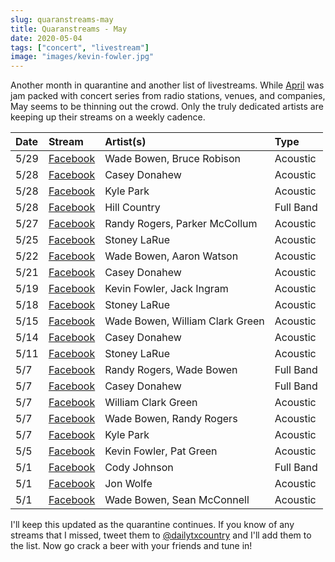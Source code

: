 ```yaml
---
slug: quaranstreams-may
title: Quaranstreams - May
date: 2020-05-04
tags: ["concert", "livestream"]
image: "images/kevin-fowler.jpg"
---
```


Another month in quarantine and another list of livestreams. While [April][april] was jam packed with concert series from radio stations, venues, and companies, May seems to be thinning out the crowd. Only the truly dedicated artists are keeping up their streams on a weekly cadence.

| Date | Stream                            | Artist(s)                       | Type      |
| :--- | :-------------------------------- | :------------------------------ | :-------- |
| 5/29 | [Facebook][wade-bowen-5]          | Wade Bowen, Bruce Robison       | Acoustic  |
| 5/28 | [Facebook][casey-donahew-4]       | Casey Donahew                   | Acoustic  |
| 5/28 | [Facebook][kyle-park-2]           | Kyle Park                       | Acoustic  |
| 5/28 | [Facebook][hill-country]          | Hill Country                    | Full Band |
| 5/27 | [Facebook][randy-rogers]          | Randy Rogers, Parker McCollum   | Acoustic  |
| 5/25 | [Facebook][stoney-larue-3]        | Stoney LaRue                    | Acoustic  |
| 5/22 | [Facebook][wade-bowen-4]          | Wade Bowen, Aaron Watson        | Acoustic  |
| 5/21 | [Facebook][casey-donahew-3]       | Casey Donahew                   | Acoustic  |
| 5/19 | [Facebook][kevin-fowler-2]        | Kevin Fowler, Jack Ingram       | Acoustic  |
| 5/18 | [Facebook][stoney-larue-2]        | Stoney LaRue                    | Acoustic  |
| 5/15 | [Facebook][wade-bowen-3]          | Wade Bowen, William Clark Green | Acoustic  |
| 5/14 | [Facebook][casey-donahew-2]       | Casey Donahew                   | Acoustic  |
| 5/11 | [Facebook][stoney-larue-1]        | Stoney LaRue                    | Acoustic  |
| 5/7  | [Facebook][hmbwt]                 | Randy Rogers, Wade Bowen        | Full Band |
| 5/7  | [Facebook][casey-donahew-1]       | Casey Donahew                   | Full Band |
| 5/7  | [Facebook][william-clark-green-1] | William Clark Green             | Acoustic  |
| 5/7  | [Facebook][wade-bowen-2]          | Wade Bowen, Randy Rogers        | Acoustic  |
| 5/7  | [Facebook][kyle-park-1]           | Kyle Park                       | Acoustic  |
| 5/5  | [Facebook][kevin-fowler-1]        | Kevin Fowler, Pat Green         | Acoustic  |
| 5/1  | [Facebook][cody-johnson-1]        | Cody Johnson                    | Full Band |
| 5/1  | [Facebook][jon-wolfe]             | Jon Wolfe                       | Acoustic  |
| 5/1  | [Facebook][wade-bowen-1]          | Wade Bowen, Sean McConnell      | Acoustic  |

I'll keep this updated as the quarantine continues. If you know of any streams that I missed, tweet them to [@dailytxcountry][twitter] and I'll add them to the list. Now go crack a beer with your friends and tune in!

[april]: /posts/quaranstreams-april
[wade-bowen-5]: https://www.facebook.com/17995575887/videos/2588581944730722
[casey-donahew-4]: https://www.facebook.com/121598385287/videos/1239172419758286
[kyle-park-2]: https://www.facebook.com/26576668128/videos/2692956614322741
[hill-country]: https://www.facebook.com/561604587313025/videos/252529102528326
[randy-rogers]: https://www.facebook.com/561604587313025/videos/688095725312745
[stoney-larue-3]: https://www.facebook.com/144950267652/videos/235344071087832
[wade-bowen-4]: https://www.facebook.com/17995575887/videos/308706790146622
[casey-donahew-3]: https://www.facebook.com/121598385287/videos/254084555838332
[kevin-fowler-2]: https://www.facebook.com/15822102761/videos/336834623952571
[stoney-larue-2]: https://www.facebook.com/144950267652/videos/249050553104434
[wade-bowen-3]: https://www.facebook.com/17995575887/videos/1335053826882339
[casey-donahew-2]: https://www.facebook.com/121598385287/videos/1633641880128281
[stoney-larue-1]: https://www.facebook.com/144950267652/videos/530244847648686
[hmbwt]: https://www.facebook.com/17995575887/videos/469894033832028
[casey-donahew-1]: https://www.facebook.com/121598385287/videos/903278963431155
[william-clark-green-1]: https://www.facebook.com/187056042495/videos/1114216012267015
[wade-bowen-2]: https://www.facebook.com/17995575887/videos/611738709427615
[kyle-park-1]: https://www.facebook.com/26576668128/videos/2879002745527072
[kevin-fowler-1]: https://www.facebook.com/15822102761/videos/236385100919508
[cody-johnson-1]: https://www.facebook.com/12417566442/videos/563455124566689
[jon-wolfe]: https://www.facebook.com/7764681979/videos/255268835596175
[wade-bowen-1]: https://www.facebook.com/17995575887/videos/2939180442813816
[twitter]: https://twitter.com/dailytxcountry

